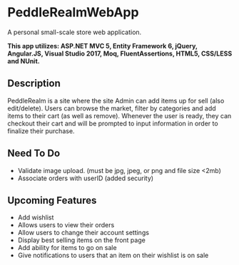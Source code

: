 # PeddleRealmWebApp
A personal small-scale store web application. 

**This app utilizes: ASP.NET MVC 5, Entity Framework 6, jQuery, Angular.JS, Visual Studio 2017, Moq, FluentAssertions, HTML5, CSS/LESS and NUnit.**

## Description
PeddleRealm is a site where the site Admin can add items up for sell (also edit/delete). Users can browse the market, filter by categories and add items to their cart (as well as remove). Whenever the user is ready, they can checkout their cart and will be prompted to input information in order to finalize their purchase. 

## Need To Do
* Validate image upload. (must be jpg, jpeg, or png and file size <2mb)
* Associate orders with userID (added security)

## Upcoming Features
* Add wishlist
* Allows users to view their orders
* Allow users to change their account settings
* Display best selling items on the front page
* Add ability for items to go on sale
* Give notifications to users that an item on their wishlist is on sale

